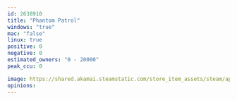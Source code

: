 ```yaml
---
id: 2638910
title: "Phantom Patrol"
windows: "true"
mac: "false"
linux: true
positive: 0
negative: 0
estimated_owners: "0 - 20000"
peak_ccu: 0

image: https://shared.akamai.steamstatic.com/store_item_assets/steam/apps/2638910/header.jpg?t=1730068851
opinions:
---
```

